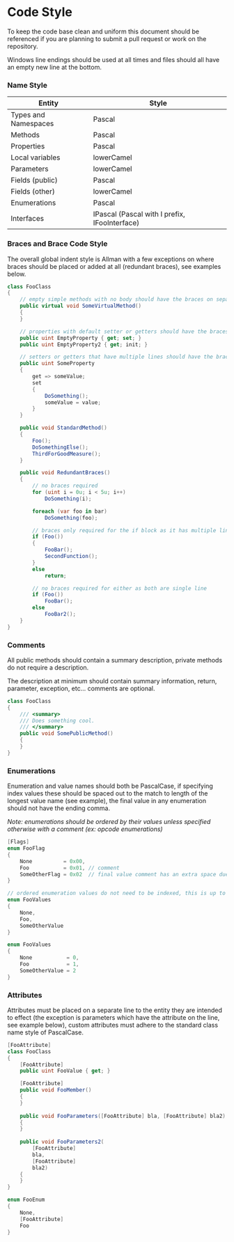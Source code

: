 # Code Style

To keep the code base clean and uniform this document should be referenced if you are planning to submit a pull request or work on the repository.

Windows line endings should be used at all times and files should all have an empty new line at the bottom.

### Name Style

| Entity               | Style                                         |
| -------------------- | --------------------------------------------- |
| Types and Namespaces | Pascal                                        |
| Methods              | Pascal                                        |
| Properties           | Pascal                                        |
| Local variables      | lowerCamel                                    |
| Parameters           | lowerCamel                                    |
| Fields (public)      | Pascal                                        |
| Fields (other)       | lowerCamel                                    |
| Enumerations         | Pascal                                        |
| Interfaces           | IPascal (Pascal with I prefix, IFooInterface) |

### Braces and Brace Code Style

The overall global indent style is Allman with a few exceptions on where braces should be placed or added at all (redundant braces), see examples below.

```csharp
class FooClass
{
    // empty simple methods with no body should have the braces on separate lines
    public virtual void SomeVirtualMethod()
    {
    }

    // properties with default setter or getters should have the braces on the same line
    public uint EmptyProperty { get; set; }
    public uint EmptyProperty2 { get; init; }

    // setters or getters that have multiple lines should have the braces on seperate lines
    public uint SomeProperty
    {
        get => someValue;
        set
        {
            DoSomething();
            someValue = value;
        }
    }

    public void StandardMethod()
    {
        Foo();
        DoSomethingElse();
        ThirdForGoodMeasure();
    }

    public void RedundantBraces()
    {
        // no braces required
        for (uint i = 0u; i < 5u; i++)
            DoSomething(i);

        foreach (var foo in bar)
            DoSomething(foo);

        // braces only required for the if block as it has multiple lines
        if (Foo())
        {
            FooBar();
            SecondFunction();
        }
        else
            return;

        // no braces required for either as both are single line
        if (Foo())
            FooBar();
        else
            FooBar2();
    }
}
```

### Comments

All public methods should contain a summary description, private methods do not require a description.

The description at minimum should contain summary information, return, parameter, exception, etc... comments are optional.

```csharp
class FooClass
{
    /// <summary>
    /// Does something cool.
    /// </summary>
    public void SomePublicMethod()
    {
    }
}
```

### Enumerations

Enumeration and value names should both be PascalCase, if specifying index values these should be spaced out to the match to length of the longest value name (see example), the final value in any enumeration should not have the ending comma.

_Note: enumerations should be ordered by their values unless specified otherwise with a comment (ex: opcode enumerations)_

```csharp
[Flags]
enum FooFlag
{
    None          = 0x00,
    Foo           = 0x01, // comment
    SomeOtherFlag = 0x02  // final value comment has an extra space due to missing comma
}

// ordered enumeration values do not need to be indexed, this is up to your discretion
enum FooValues
{
    None,
    Foo,
    SomeOtherValue
}

enum FooValues
{
    None           = 0,
    Foo            = 1,
    SomeOtherValue = 2
}
```

### Attributes

Attributes must be placed on a separate line to the entity they are intended to effect (the exception is parameters which have the attribute on the line, see example below), custom attributes must adhere to the standard class name style of PascalCase.

```csharp
[FooAttribute]
class FooClass
{
    [FooAttribute]
    public uint FooValue { get; }

    [FooAttribute]
    public void FooMember()
    {
    }
    
    public void FooParameters([FooAttribute] bla, [FooAttribute] bla2)
    {
    }
    
    public void FooParameters2(
        [FooAttribute]
        bla,
        [FooAttribute]
        bla2)
    {
    }
}

enum FooEnum
{
    None,
    [FooAttribute]
    Foo
}
```
